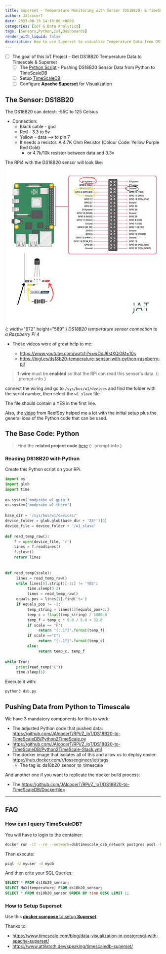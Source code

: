 ```yaml
---
title: Superset - Temperature Monitoring with Sensor (DS18B20) & TimeScaleDB
author: JAlcocerT
date: 2023-08-19 14:10:00 +0800
categories: [IoT & Data Analytics]
tags: [Sensors,Python,IoT,Dashboards]
render_with_liquid: false
description: How to use Superset to visualize Temperature Data from DS18B20 Sensors
---
```


- [ ] The goal of this IoT Project - Get DS18B20 Temperature Data to Timescale & Superset
  + [ ] The [Python Script](#reading-ds18b20-with-python) - Pushing DS18B20 Sensor Data from Python to TimeScaleDB
  + [ ] Setup [TimeScaleDB](#how-can-i-query-timescaledb)
  + [ ] Configure **Apache [Superset](#how-to-setup-superset)** for Visualization

## The Sensor: DS18B20

The DS18B20 can detect: -55C to 125 Celsius

* Connection:
  * Black cable - gnd
  * Red - 3.3 to 5v
  * Yellow - data --> to pin 7
  * It needs a resistor. A 4.7K Ohm Resistor (Colour Code: Yellow Purple Red Gold)
    * or 4.7k/10k resistor between data and 3.3v

The RPi4 with the DS18B20 sensor will look like:

![Desktop View](/img/RPi4-DS18B20.png){: width="972" height="589" }
_DS18B20 temperature sensor connection to a Raspberry Pi 4_


* These videos were of great help to me:

  * <https://www.youtube.com/watch?v=wDdJ6stXQi0&t=10s>
  * <https://bigl.es/ds18b20-temperature-sensor-with-python-raspberry-pi/>



> **1-wire** must be **enabled** so that the RPi can read this sensor's data.
{: .prompt-info }

connect the wiring and go to `/sys/bus/w1/devices` and find the folder with the serial number, then select the `w1_slave` file

The file should contain a YES in the first line.

Also, the [video](https://www.youtube.com/watch?v=76CD_waImoA) from ReefSpy helped me a lot with the initial setup plus the general idea of the Python code that can be used.

## The Base Code: Python


> Find the **related project code** [here](https://github.com/JAlcocerT/RPi/tree/main/Z_IoT/DS18B20-to-TimeScaleDB)
{: .prompt-info }

### Reading DS18B20 with Python

Create this Python script on your RPi.

```py
import os 
import glob
import time

os.system('modprobe w1-gpio') 
os.system('modprobe w1-therm')

base_dir = '/sys/bus/w1/devices/' 
device_folder = glob.glob(base_dir + '28*')[0] 
device_file = device_folder + '/w1_slave'

def read_temp_raw():
    f = open(device_file, 'r')
    lines = f.readlines()
    f.close()
    return lines
 

def read_temp(scale):
     lines = read_temp_raw()
     while lines[0].strip()[-3:] != 'YES':
          time.sleep(0.2)
          lines = read_temp_raw() 
     equals_pos = lines[1].find('t=') 
     if equals_pos != -1:
          temp_string = lines[1][equals_pos+2:] 
          temp_c = float(temp_string) / 1000.0 
          temp_f = temp_c * 9.0 / 5.0 + 32.0 
          if scale == "F":
               return "{:.1f}".format(temp_f)
          if scale =="C":
               return "{:.1f}".format(temp_c)     
          else:
               return temp_c, temp_f

while True:
     print(read_temp("C"))
     time.sleep(1)
```

Execute it with: 


```sh
python3 dsb.py
```

## Pushing Data from Python to Timescale

We have 3 mandatory components for this to work:

* The adjusted Python code that pushed data: <https://github.com/JAlcocerT/RPi/Z_IoT/DS18B20-to-TimeScaleDB/Python2TimeScale.py>
* https://github.com/JAlcocerT/RPi/Z_IoT/DS18B20-to-TimeScaleDB/Python2TimeScale-Stack.yml
* The docker image that isolates all of this and allow us to deploy easier: <https://hub.docker.com/r/fossengineer/iot/tags>
    * The tag is: ds18b20_sensor_to_timescale

And another one if you want to replicate the docker build process:

* The https://github.com/JAlcocerT/RPi/Z_IoT/DS18B20-to-TimeScaleDB/Dockerfile>

---

## FAQ

### How can I query TimeScaleDB?

You will have to login to the container:

```sh
docker run -it --rm --network=dsbtimescale_dsb_network postgres psql -h timescaledb_dsb_container -U myuser -d mydb --username=myuser
```

Then execute:

```sh
psql -U myuser -d mydb
```

And then qrite your [SQL Queries](https://fossengineer.com/sql-data-analytics/):

```sql
SELECT * FROM ds18b20_sensor;
SELECT MAX(temperature) FROM ds18b20_sensor;
SELECT * FROM ds18b20_sensor ORDER BY time DESC LIMIT 1;
```

### How to Setup Superset

Use this [**docker compose** to setup **Superset**](https://github.com/JAlcocerT/Docker/blob/main/IoT/Superset/docker-compose.yml).

Thanks to: 

* https://www.timescale.com/blog/data-visualization-in-postgresql-with-apache-superset/
* https://www.attilatoth.dev/speaking/timescaledb-superset/
